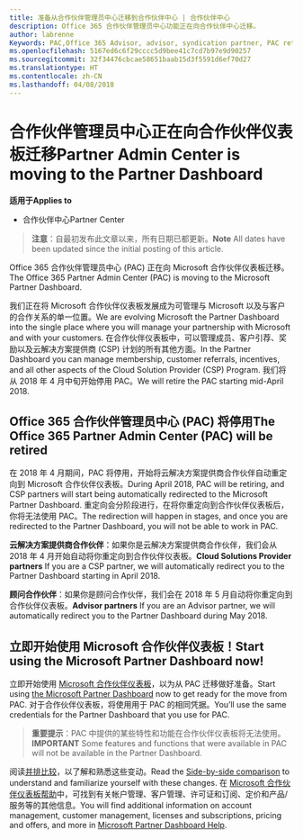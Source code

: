 ```yaml
---
title: 准备从合作伙伴管理员中心迁移到合作伙伴中心 | 合作伙伴中心
description: Office 365 合作伙伴管理员中心功能正在向合作伙伴中心迁移。
author: labrenne
Keywords: PAC,Office 365 Advisor, advisor, syndication partner, PAC retire, PAC retiring
ms.openlocfilehash: 5167ed6c6f29cccc5d9bee41c7cd7b97e9d90257
ms.sourcegitcommit: 32f34476cbcae58651baab15d3f5591d6ef70d27
ms.translationtype: HT
ms.contentlocale: zh-CN
ms.lasthandoff: 04/08/2018
---
```

# <a name="partner-admin-center-is-moving-to-the-partner-dashboard"></a><span data-ttu-id="94190-103">合作伙伴管理员中心正在向合作伙伴仪表板迁移</span><span class="sxs-lookup"><span data-stu-id="94190-103">Partner Admin Center is moving to the Partner Dashboard</span></span>

**<span data-ttu-id="94190-104">适用于</span><span class="sxs-lookup"><span data-stu-id="94190-104">Applies to</span></span>**

-  <span data-ttu-id="94190-105">合作伙伴中心</span><span class="sxs-lookup"><span data-stu-id="94190-105">Partner Center</span></span>

><span data-ttu-id="94190-106">**注意**：自最初发布此文章以来，所有日期已都更新。</span><span class="sxs-lookup"><span data-stu-id="94190-106">**Note** All dates have been updated since the initial posting of this article.</span></span>

<span data-ttu-id="94190-107">Office 365 合作伙伴管理员中心 (PAC) 正在向 Microsoft 合作伙伴仪表板迁移。</span><span class="sxs-lookup"><span data-stu-id="94190-107">The Office 365 Partner Admin Center (PAC) is moving to the Microsoft Partner Dashboard.</span></span>

<span data-ttu-id="94190-108">我们正在将 Microsoft 合作伙伴仪表板发展成为可管理与 Microsoft 以及与客户的合作关系的单一位置。</span><span class="sxs-lookup"><span data-stu-id="94190-108">We are evolving Microsoft the Partner Dashboard into the single place where you will manage your partnership with Microsoft and with your customers.</span></span> <span data-ttu-id="94190-109">在合作伙伴仪表板中，可以管理成员、客户引荐、奖励以及云解决方案提供商 (CSP) 计划的所有其他方面。</span><span class="sxs-lookup"><span data-stu-id="94190-109">In the Partner Dashboard you can manage membership, customer referrals, incentives, and all other aspects of the Cloud Solution Provider (CSP) Program.</span></span> <span data-ttu-id="94190-110">我们将从 2018 年 4 月中旬开始停用 PAC。</span><span class="sxs-lookup"><span data-stu-id="94190-110">We will retire the PAC starting mid-April 2018.</span></span>

## <a name="the-office-365-partner-admin-center-pac-will-be-retired"></a><span data-ttu-id="94190-111">Office 365 合作伙伴管理员中心 (PAC) 将停用</span><span class="sxs-lookup"><span data-stu-id="94190-111">The Office 365 Partner Admin Center (PAC) will be retired</span></span>

<span data-ttu-id="94190-112">在 2018 年 4 月期间，PAC 将停用，开始将云解决方案提供商合作伙伴自动重定向到 Microsoft 合作伙伴仪表板。</span><span class="sxs-lookup"><span data-stu-id="94190-112">During April 2018, PAC will be retiring, and CSP partners will start being automatically redirected to the Microsoft Partner Dashboard.</span></span> <span data-ttu-id="94190-113">重定向会分阶段进行，在将你重定向到合作伙伴仪表板后，你将无法使用 PAC。</span><span class="sxs-lookup"><span data-stu-id="94190-113">The redirection will happen in stages, and once you are redirected to the Partner Dashboard, you will not be able to work in PAC.</span></span> 

<span data-ttu-id="94190-114">**云解决方案提供商合作伙伴**：如果你是云解决方案提供商合作伙伴，我们会从 2018 年 4 月开始自动将你重定向到合作伙伴仪表板。</span><span class="sxs-lookup"><span data-stu-id="94190-114">**Cloud Solutions Provider partners** If you are a CSP partner, we will automatically redirect you to the Partner Dashboard starting in April 2018.</span></span> 

<span data-ttu-id="94190-115">**顾问合作伙伴**：如果你是顾问合作伙伴，我们会在 2018 年 5 月自动将你重定向到合作伙伴仪表板。</span><span class="sxs-lookup"><span data-stu-id="94190-115">**Advisor partners** If you are an Advisor partner, we will automatically redirect you to the Partner Dashboard during May 2018.</span></span>


## <a name="start-using-the-microsoft-partner-dashboard-now"></a><span data-ttu-id="94190-116">立即开始使用 Microsoft 合作伙伴仪表板！</span><span class="sxs-lookup"><span data-stu-id="94190-116">Start using the Microsoft Partner Dashboard now!</span></span>

<span data-ttu-id="94190-117">立即开始使用 [Microsoft 合作伙伴仪表板](https://partnercenter.microsoft.com/)，以为从 PAC 迁移做好准备。</span><span class="sxs-lookup"><span data-stu-id="94190-117">Start using [the Microsoft Partner Dashboard](https://partnercenter.microsoft.com/)  now to get ready for the move from PAC.</span></span>  <span data-ttu-id="94190-118">对于合作伙伴仪表板，将使用用于 PAC 的相同凭据。</span><span class="sxs-lookup"><span data-stu-id="94190-118">You’ll use the same credentials for the Partner Dashboard that you use for PAC.</span></span> 

><span data-ttu-id="94190-119">**重要提示**：PAC 中提供的某些特性和功能在合作伙伴仪表板将无法使用。</span><span class="sxs-lookup"><span data-stu-id="94190-119">**IMPORTANT**  Some features and functions that were available in PAC will not be available in the Partner Dashboard.</span></span>

 <span data-ttu-id="94190-120">阅读[并排比较](moving-from-pac-to-pc.md)，以了解和熟悉这些变动。</span><span class="sxs-lookup"><span data-stu-id="94190-120">Read the [Side-by-side comparison](moving-from-pac-to-pc.md) to understand and familiarize yourself with these changes.</span></span>  <span data-ttu-id="94190-121">在 [Microsoft 合作伙伴仪表板帮助](https://partnercenter.microsoft.com/partner/help)中，可找到有关帐户管理、客户管理、许可证和订阅、定价和产品/服务等的其他信息。</span><span class="sxs-lookup"><span data-stu-id="94190-121">You will find additional information on account management, customer management, licenses and subscriptions, pricing and offers, and more in [Microsoft Partner Dashboard Help](https://partnercenter.microsoft.com/partner/help).</span></span>

 